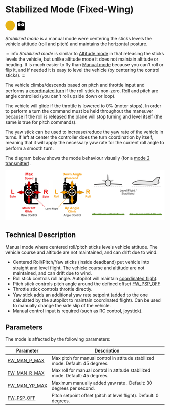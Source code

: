 # Stabilized Mode (Fixed-Wing)

<img src="../../assets/site/difficulty_medium.png" title="Medium difficulty to fly" width="30px" />&nbsp;<img src="../../assets/site/remote_control.svg" title="Manual/Remote control required" width="30px" />

_Stabilized mode_ is a manual mode were centering the sticks levels the vehicle attitude (roll and pitch) and maintains the horizontal posture.

::: info
_Stabilized mode_ is similar to [Altitude mode](../flight_modes_fw/altitude.md) in that releasing the sticks levels the vehicle, but unlike altitude mode it does not maintain altitude or heading. It is much easier to fly than [Manual mode](../flight_modes_fw/manual.md) because you can't roll or flip it, and if needed it is easy to level the vehicle (by centering the control sticks).
:::

The vehicle climbs/descends based on pitch and throttle input and performs a [coordinated turn](https://en.wikipedia.org/wiki/Coordinated_flight) if the roll stick is non-zero. Roll and pitch are angle controlled (you can't roll upside down or loop).

The vehicle will glide if the throttle is lowered to 0% (motor stops). In order to perform a turn the command must be held throughout the maneuver because if the roll is released the plane will stop turning and level itself (the same is true for pitch commands).

The yaw stick can be used to increase/reduce the yaw rate of the vehicle in turns. If left at center the controller does the turn coordination by itself, meaning that it will apply the necessary yaw rate for the current roll angle to perform a smooth turn.

The diagram below shows the mode behaviour visually (for a [mode 2 transmitter](../getting_started/rc_transmitter_receiver.md#transmitter_modes)).

![FW Manual Flight](../../assets/flight_modes/stabilized_fw.png)

## Technical Description

Manual mode where centered roll/pitch sticks levels vehicle attitude. The vehicle course and altitude are not maintained, and can drift due to wind.

- Centered Roll/Pitch/Yaw sticks (inside deadband) put vehicle into straight and level flight. The vehicle course and altitude are not maintained, and can drift due to wind.
- Roll stick controls roll angle. Autopilot will maintain <a href="https://en.wikipedia.org/wiki/Coordinated_flight">coordinated flight</a>.
- Pitch stick controls pitch angle around the defined offset [FW_PSP_OFF](../advanced_config/parameter_reference.md#FW_PSP_OFF)
- Throttle stick controls throttle directly.
- Yaw stick adds an additional yaw rate setpoint (added to the one calculated by the autopilot to maintain coordinated flight). Can be used to manually change the side slip of the vehicle.
- Manual control input is required (such as RC control, joystick).

## Parameters

The mode is affected by the following parameters:

| Parameter                                                                                           | Description                                                                    |
| --------------------------------------------------------------------------------------------------- | ------------------------------------------------------------------------------ |
| <a id="FW_MAN_P_MAX"></a>[FW_MAN_P_MAX](../advanced_config/parameter_reference.md#FW_MAN_P_MAX)   | Max pitch for manual control in attitude stabilized mode. Default: 45 degrees. |
| <a id="FW_MAN_R_MAX"></a>[FW_MAN_R_MAX](../advanced_config/parameter_reference.md#FW_MAN_R_MAX)   | Max roll for manual control in attitude stabilized mode. Default: 45 degrees.  |
| <a id="FW_MAN_YR_MAX"></a>[FW_MAN_YR_MAX](../advanced_config/parameter_reference.md#FW_MAN_YR_MAX) | Maximum manually added yaw rate . Default: 30 degrees per second.              |
| <a id="FW_PSP_OFF"></a>[FW_PSP_OFF](../advanced_config/parameter_reference.md#FW_PSP_OFF)       | Pitch setpoint offset (pitch at level flight). Default: 0 degrees.             |

<!-- this document needs to be extended -->
